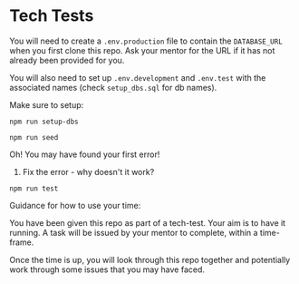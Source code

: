 # Tech Tests

You will need to create a `.env.production` file to contain the `DATABASE_URL` when you first clone this repo. Ask your mentor for the URL if it has not already been provided for you.

You will also need to set up `.env.development` and `.env.test` with the associated names (check `setup_dbs.sql` for db names).

Make sure to setup:

`npm run setup-dbs`

`npm run seed`

Oh! You may have found your first error! 
1. Fix the error - why doesn't it work?

`npm run test`


Guidance for how to use your time:

You have been given this repo as part of a tech-test. Your aim is to have it running. A task will be issued by your mentor to complete, within a time-frame.

Once the time is up, you will look through this repo together and potentially work through some issues that you may have faced.
